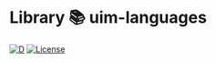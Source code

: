 
# Library 📚 uim-languages

[![D](https://github.com/UIMSolutions/uim/actions/workflows/uim-languages.yml/badge.svg)](https://github.com/UIMSolutions/uim/actions/workflows/uim-languages.yml) [![License](https://img.shields.io/badge/License-Apache_2.0-blue.svg)](https://opensource.org/licenses/Apache-2.0)
